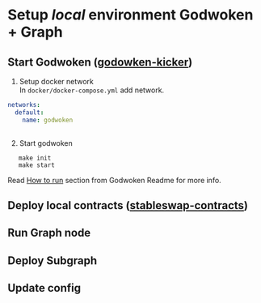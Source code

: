 # Setup *local* environment Godwoken + Graph

## Start **Godwoken** ([godowken-kicker](https://github.com/RetricSu/godwoken-kicker))
1. Setup docker network  
In ```docker/docker-compose.yml``` add network.

```yaml
networks:
  default:
    name: godwoken
    
```
2. Start godwoken
 ```
    make init
    make start
```

Read [How to run](https://github.com/RetricSu/godwoken-kicker#how-to-run) section from Godwoken Readme for more info.
## Deploy local contracts ([stableswap-contracts](https://github.com/hadouken-project/stableswap-contracts))
## Run **Graph** node
## Deploy **Subgraph**
## Update config